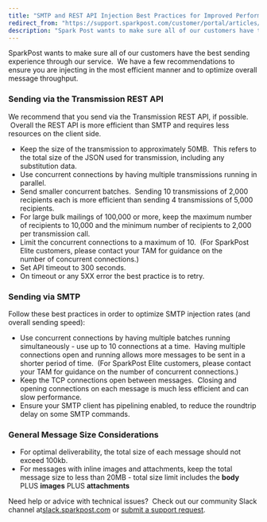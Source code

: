 ```yaml
---
title: "SMTP and REST API Injection Best Practices for Improved Performance"
redirect_from: "https://support.sparkpost.com/customer/portal/articles/2429473-smtp-and-rest-api-injection-best-practices-for-improved-performance"
description: "Spark Post wants to make sure all of our customers have the best sending experience through our service We have a few recommendations to ensure you are injecting in the most efficient manner and to optimize overall message throughput Sending via the Transmission REST API We recommend that you send..."
---
```


SparkPost wants to make sure all of our customers have the best sending experience through our service.  We have a few recommendations to ensure you are injecting in the most efficient manner and to optimize overall message throughput.

 ### Sending via the Transmission REST API 

We recommend that you send via the Transmission REST API, if possible.  Overall the REST API is more efficient than SMTP and requires less resources on the client side.

*   Keep the size of the transmission to approximately 50MB.  This refers to the total size of the JSON used for transmission, including any substitution data.
*   Use concurrent connections by having multiple transmissions running in parallel.
*   Send smaller concurrent batches.  Sending 10 transmissions of 2,000 recipients each is more efficient than sending 4 transmissions of 5,000 recipients.
*   For large bulk mailings of 100,000 or more, keep the maximum number of recipients to 10,000 and the minimum number of recipients to 2,000 per transmission call.
*   Limit the concurrent connections to a maximum of 10\.  (For SparkPost Elite customers, please contact your TAM for guidance on the number of concurrent connections.)
*   Set API timeout to 300 seconds.  
*   On timeout or any 5XX error the best practice is to retry.

### Sending via SMTP

Follow these best practices in order to optimize SMTP injection rates (and overall sending speed):

*   Use concurrent connections by having multiple batches running simultaneously - use up to 10 connections at a time.  Having multiple connections open and running allows more messages to be sent in a shorter period of time.  (For SparkPost Elite customers, please contact your TAM for guidance on the number of concurrent connections.)
*   Keep the TCP connections open between messages.  Closing and opening connections on each message is much less efficient and can slow performance.
*   Ensure your SMTP client has pipelining enabled, to reduce the roundtrip delay on some SMTP commands.

### General Message Size Considerations

*   For optimal deliverability, the total size of each message should not exceed 100kb.
*   For messages with inline images and attachments, keep the total message size to less than 20MB - total size limit includes the **body** PLUS **images** PLUS **attachments**

Need help or advice with technical issues?  Check out our community Slack channel at[slack.sparkpost.com](http://slack.sparkpost.com/) or [submit a support request](https://support.sparkpost.com/customer/portal/emails/new?email[subject]=Injection%20Best%20Practices).